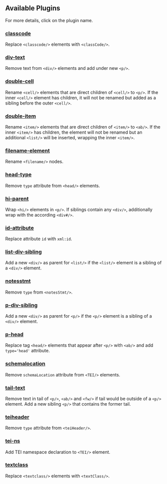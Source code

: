 ## Available Plugins
For more details, click on the plugin name.

### [classcode](observer_docs/classcode.md)
Replace ```<classcode/>``` elements with ```<classCode/>```.

### [div-text](observer_docs/div-text.md)
Remove text from ```<div/>``` elements and add under new ```<p/>```.

### [double-cell](observer_docs/double-cell.md)
Rename ```<cell/>``` elements that are direct children of ```<cell/>``` to ```<p/>```. If the inner ```<cell/>``` element has children, it will not be renamed but added as a sibling before the outer ```<cell/>```.

### [double-item](observer_docs/double-cell.md)
Rename ```<item/>``` elements that are direct children of  ```<item/>``` to ```<ab/>```. If the inner ```<item/>``` has children, the element will not be renamed but an additional ```<list/>``` will be inserted, wrapping the inner ```<item/>```.

### [filename-element](observer_docs/double-cell.md)
Rename ```<filename/>``` nodes.

### [head-type](observer_docs/double-cell.md)
Remove ```type``` attribute from ```<head/>``` elements.

### [hi-parent](observer_docs/double-cell.md)
Wrap ```<hi/>``` elements in ```<p/>```. If siblings contain any ```<div/>```, additionally wrap with the according ```<div#/>```.

### [id-attribute](observer_docs/double-cell.md)
Replace attribute ```id``` with ```xml:id```.

### [list-div-sibling](observer_docs/double-cell.md)
Add a new ```<div/>``` as parent for ```<list/>``` if the  ```<list/>``` element is a sibling of a ```<div/>``` element.

### [notesstmt](observer_docs/double-cell.md)
Remove ```type``` from ```<notesStmt/>```.

### [p-div-sibling](observer_docs/double-cell.md)
Add a new ```<div/>``` as parent for ```<p/>``` if the  ```<p/>``` element is a sibling of a ```<div/>``` element.

### [p-head](observer_docs/double-cell.md)
Replace tag ```<head/>``` elements that appear after ```<p/>``` with ```<ab/>``` and add ```type='head'``` attribute.

### [schemalocation](observer_docs/double-cell.md)
Remove ```schemaLocation``` attribute from ```<TEI/>``` elements.

### [tail-text](observer_docs/double-cell.md)
Remove text in tail of ```<p/>```, ```<ab/>``` and ```<fw/>``` if tail would be outside of a ```<p/>``` element. Add a new sibling ```<p/>``` that contains the former tail.

### [teiheader](observer_docs/double-cell.md)
Remove ```type``` attribute from ```<teiHeader/>```.

### [tei-ns](observer_docs/double-cell.md)
Add TEI namespace declaration to ```<TEI/>``` element.

### [textclass](observer_docs/double-cell.md)
Replace ```<textclass/>``` elements with ```<textClass/>```.
